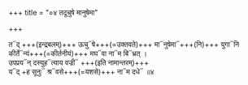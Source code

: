 +++
title = "०४ तदूचुषे मानुषेमा"

+++

त᳓द् +++(इन्द्रबलम्)+++ ऊचु᳓षे+++(=उक्तवते)+++ मा᳓नुषेमा᳓+++(नि)+++ युगा᳓नि  
कीर्ते᳓न्यं+++(=कीर्तनीयं)+++ मघ᳓वा ना᳓म बि᳓भ्रत् ।  
उपप्रय᳓न् दस्युह᳓त्याय वज्री᳓ +++(इति नामान्तरम्)+++  
य᳓द् +ह सूनुः᳓ श्र᳓वसे+++(=यशसे)+++ ना᳓म दधे᳓ ॥४

